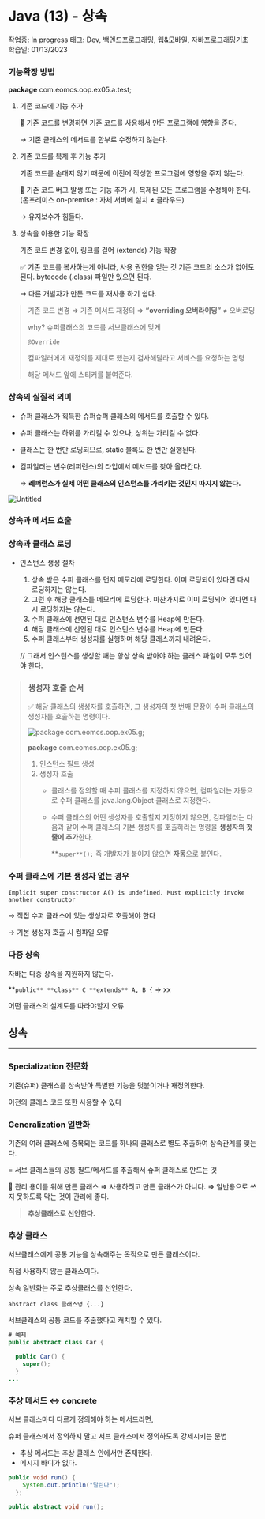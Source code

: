 # Java (13) - 상속

작업중: In progress
태그: Dev, 백엔드프로그래밍, 웹&모바일, 자바프로그래밍기초
학습일: 01/13/2023

### 기능확장 방법

**package** com.eomcs.oop.ex05.a.test;

1. 기존 코드에 기능 추가
    
    <aside>
    📍 기존 코드를 변경하면 기존 코드를 사용해서 만든 프로그램에 영향을 준다.
    
    </aside>
    
    → 기존 클래스의 메서드를 함부로 수정하지 않는다.
    
2. 기존 코드를 복제 후 기능 추가
    
    기존 코드를 손대지 않기 때문에 이전에 작성한 프로그램에 영향을 주지 않는다.
    
    <aside>
    📍 기존 코드 버그 발생 또는 기능 추가 시, 복제된 모든 프로그램을 수정해야 한다.
    (온프레미스 on-premise : 자체 서버에 설치 ≠ 클라우드)
    
    </aside>
    
    → 유지보수가 힘들다.
    
3. 상속을 이용한 기능 확장
    
    기존 코드 변경 없이, 링크를 걸어 (extends) 기능 확장
    
    <aside>
    ✅ 기존 코드를 복사하는게 아니라, 사용 권한을 얻는 것
    기존 코드의 소스가 없어도 된다. bytecode (.class) 파일만 있으면 된다.
    
    </aside>
    
    → 다른 개발자가 만든 코드를 재사용 하기 쉽다.
    

> 기존 코드 변경 ⇒ 기존 메서드 재정의 ⇒ **“overriding 오버라이딩”** ≠ 오버로딩
> 
> 
> why? 슈퍼클래스의 코드를 서브클래스에 맞게
> 
> `@Override`
> 
> 컴파일러에게 재정의를 제대로 했는지 검사해달라고 서비스를 요청하는 명령
> 
> 해당 메서드 앞에 스티커를 붙여준다.
> 

### 상속의 실질적 의미

- 슈퍼 클래스가 획득한 슈퍼슈퍼 클래스의 메서드를 호출할 수 있다.
- 슈퍼 클래스는 하위를 가리킬 수 있으나, 상위는 가리킬 수 없다.
- 클래스는 한 번만 로딩되므로, static 블록도 한 번만 실행된다.

- 컴파일러는 변수(레퍼런스)의 타입에서 메서드를 찾아 올라간다.
    
    ⇒ **레퍼런스가 실제 어떤 클래스의 인스턴스를 가리키는 것인지 따지지 않는다.**
    

![Untitled](Java%20(13)%20-%20%E1%84%89%E1%85%A1%E1%86%BC%E1%84%89%E1%85%A9%E1%86%A8%2053c70ed3470c4bc1a2a14ba95b663c48/Untitled.png)

### 상속과 메서드 호출

### 상속과 클래스 로딩

- 인스턴스 생성 절차
    
    1) 상속 받은 수퍼 클래스를 먼저 메모리에 로딩한다.
        이미 로딩되어 있다면 다시 로딩하지는 않는다.
    2) 그런 후 해당 클래스를 메모리에 로딩한다.
        마찬가지로 이미 로딩되어 있다면 다시 로딩하지는 않는다.
     3) 수퍼 클래스에 선언된 대로 인스턴스 변수를 Heap에 만든다.
     4) 해당 클래스에 선언된 대로 인스턴스 변수를 Heap에 만든다.
     5) 수퍼 클래스부터 생성자를 실행하며 해당 클래스까지 내려온다.
    
    // 그래서 인스턴스를 생성할 때는 항상 상속 받아야 하는 클래스 파일이 모두 있어야 한다.
    

> 
> 
> 
> ### 생성자 호출 순서
> 
> <aside>
> ✅ 해당 클래스의 생성자를 호출하면,
> 그 생성자의 첫 번째 문장이 수퍼 클래스의 생성자를 호출하는 명령이다.
> 
> </aside>
> 
> ![**package** com.eomcs.oop.ex05.g;](Java%20(13)%20-%20%E1%84%89%E1%85%A1%E1%86%BC%E1%84%89%E1%85%A9%E1%86%A8%2053c70ed3470c4bc1a2a14ba95b663c48/Untitled%201.png)
> 
> **package** com.eomcs.oop.ex05.g;
> 
> 1. 인스턴스 필드 생성
> 2. 생성자 호출
>     - 클래스를 정의할 때 수퍼 클래스를 지정하지 않으면,  컴파일러는 자동으로 수퍼 클래스를 java.lang.Object 클래스로 지정한다.
>     - 수퍼 클래스의 어떤 생성자를 호출할지 지정하지 않으면, 컴파일러는 다음과 같이 수퍼 클래스의 기본 생성자를 호출하라는 명령을 **생성자의 첫 줄에 추가**한다.
>         
>         **`super**();`  즉 개발자가 붙이지 않으면 **자동**으로 붙인다.
>         

### 수퍼 클래스에 기본 생성자 없는 경우

`Implicit super constructor A() is undefined. Must explicitly invoke another constructor`

→ 직접 수퍼 클래스에 있는 생성자로 호출해야 한다

→ 기본 생성자 호출 시 컴파일 오류

### 다중 상속

자바는 다중 상속을 지원하지 않는다.

**`public** **class** C **extends** A, B {` ⇒ xx

어떤 클래스의 설계도를 따라야할지 오류

## 상속

---

### Specialization 전문화

기존(슈퍼) 클래스를 상속받아 특별한 기능을 덧붙이거나 재정의한다.

이전의 클래스 코드 또한 사용할 수 있다

### Generalization 일반화

기존의 여러 클래스에 중복되는 코드를 하나의 클래스로 별도 추출하여 상속관계를 맺는다.

= 서브 클래스들의 공통 필드/메서드를 추출해서 슈퍼 클래스로 만드는 것

<aside>
📍 관리 용이를 위해 만든 클래스
⇒ 사용하려고 만든 클래스가 아니다.
⇒ 일반용으로 쓰지 못하도록 막는 것이 관리에 좋다.

> **추상클래스로 선언한다.**
> 
</aside>

### 추상 클래스

서브클래스에게 공통 기능을 상속해주는 목적으로 만든 클래스이다.

직접 사용하지 않는 클래스이다.

상속 일반화는 주로 추상클래스를 선언한다.

`abstract class 클래스명 {...}`

서브클래스의 공통 코드를 추출했다고 캐치할 수 있다.

```java
# 예제
public abstract class Car {

  public Car() {
    super();
  }
...
```

### 추상 메서드 ↔ concrete

서브 클래스마다 다르게 정의해야 하는 메서드라면, 

슈퍼 클래스에서 정의하지 말고 서브 클래스에서 정의하도록 강제시키는 문법

- 추상 메서드는 추상 클래스 안에서만 존재한다.
- 메시지 바디가 없다.

```java
public void run() {
    System.out.println("달린다");
  };
```

```java
public abstract void run();
```
